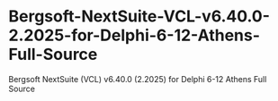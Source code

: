 # Bergsoft-NextSuite-VCL-v6.40.0-2.2025-for-Delphi-6-12-Athens-Full-Source
Bergsoft NextSuite (VCL) v6.40.0 (2.2025) for Delphi 6-12 Athens Full Source
